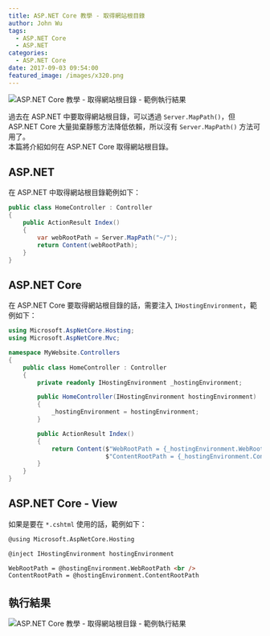 ```yaml
---
title: ASP.NET Core 教學 - 取得網站根目錄
author: John Wu
tags:
  - ASP.NET Core
  - ASP.NET
categories:
  - ASP.NET Core
date: 2017-09-03 09:54:00
featured_image: /images/x320.png
---
```

![ASP.NET Core 教學 - 取得網站根目錄 - 範例執行結果](/images/x320.png)

過去在 ASP.NET 中要取得網站根目錄，可以透過 `Server.MapPath()`，但 ASP.NET Core 大量拋棄靜態方法降低依賴，所以沒有 `Server.MapPath()` 方法可用了。  
本篇將介紹如何在 ASP.NET Core 取得網站根目錄。  

<!-- more -->

## ASP.NET

在 ASP.NET 中取得網站根目錄範例如下：  
```cs
public class HomeController : Controller
{
    public ActionResult Index()
    {
        var webRootPath = Server.MapPath("~/");
        return Content(webRootPath);
    }
}
```

## ASP.NET Core

在 ASP.NET Core 要取得網站根目錄的話，需要注入 `IHostingEnvironment`，範例如下：
```cs
using Microsoft.AspNetCore.Hosting;
using Microsoft.AspNetCore.Mvc;

namespace MyWebsite.Controllers
{
    public class HomeController : Controller
    {
        private readonly IHostingEnvironment _hostingEnvironment;

        public HomeController(IHostingEnvironment hostingEnvironment)
        {
            _hostingEnvironment = hostingEnvironment;
        }

        public ActionResult Index()
        {
            return Content($"WebRootPath = {_hostingEnvironment.WebRootPath}\n" +
                           $"ContentRootPath = {_hostingEnvironment.ContentRootPath}");
        }
    }
}
```

## ASP.NET Core - View

如果是要在 `*.cshtml` 使用的話，範例如下：
```html
@using Microsoft.AspNetCore.Hosting

@inject IHostingEnvironment hostingEnvironment

WebRootPath = @hostingEnvironment.WebRootPath <br />
ContentRootPath = @hostingEnvironment.ContentRootPath 
```

## 執行結果

![ASP.NET Core 教學 - 取得網站根目錄 - 範例執行結果](/images/x320.png)